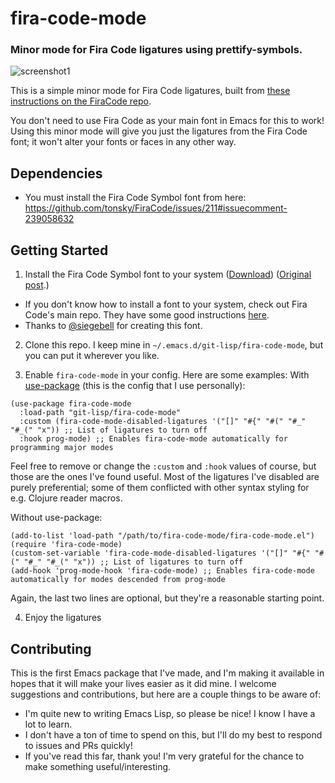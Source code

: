 fira-code-mode
===
### Minor mode for Fira Code ligatures using prettify-symbols.
![screenshot1](https://github.com/jming422/fira-code-mode/raw/master/screenshots/screenshot1.png)

This is a simple minor mode for Fira Code ligatures, built from [these instructions on the FiraCode repo](https://github.com/tonsky/FiraCode/wiki/Emacs-instructions#using-prettify-symbols).

You don't need to use Fira Code as your main font in Emacs for this to work! Using this minor mode will give you just the ligatures from the Fira Code font; it won't alter your fonts or faces in any other way.

## Dependencies
 - You must install the Fira Code Symbol font from here: https://github.com/tonsky/FiraCode/issues/211#issuecomment-239058632

## Getting Started

1. Install the Fira Code Symbol font to your system ([Download](https://github.com/tonsky/FiraCode/files/412440/FiraCode-Regular-Symbol.zip)) ([Original post](https://github.com/tonsky/FiraCode/issues/211#issuecomment-239058632).)
 - If you don't know how to install a font to your system, check out Fira Code's main repo. They have some good instructions [here](https://github.com/tonsky/FiraCode/wiki/Installing).
 - Thanks to [@siegebell](https://github.com/siegebell) for creating this font.

2. Clone this repo. I keep mine in `~/.emacs.d/git-lisp/fira-code-mode`, but you can put it wherever you like.

3. Enable `fira-code-mode` in your config. Here are some examples:
With [use-package](https://github.com/jwiegley/use-package) (this is the config that I use personally):
```elisp
(use-package fira-code-mode
  :load-path "git-lisp/fira-code-mode"
  :custom (fira-code-mode-disabled-ligatures '("[]" "#{" "#(" "#_" "#_(" "x")) ;; List of ligatures to turn off
  :hook prog-mode) ;; Enables fira-code-mode automatically for programming major modes
```
Feel free to remove or change the `:custom` and `:hook` values of course, but those are the ones I've found useful. Most of the ligatures I've disabled are purely preferential; some of them conflicted with other syntax styling for e.g. Clojure reader macros.

Without use-package:
```elisp
(add-to-list 'load-path "/path/to/fira-code-mode/fira-code-mode.el")
(require 'fira-code-mode)
(custom-set-variable 'fira-code-mode-disabled-ligatures '("[]" "#{" "#(" "#_" "#_(" "x")) ;; List of ligatures to turn off
(add-hook 'prog-mode-hook 'fira-code-mode) ;; Enables fira-code-mode automatically for modes descended from prog-mode
```
Again, the last two lines are optional, but they're a reasonable starting point.

4. Enjoy the ligatures



## Contributing

This is the first Emacs package that I've made, and I'm making it available in hopes that it will make your lives easier as it did mine. I welcome suggestions and contributions, but here are a couple things to be aware of:
- I'm quite new to writing Emacs Lisp, so please be nice! I know I have a lot to learn.
- I don't have a ton of time to spend on this, but I'll do my best to respond to issues and PRs quickly!
- If you've read this far, thank you! I'm very grateful for the chance to make something useful/interesting.

